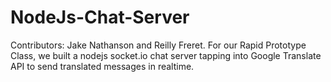 # NodeJs-Chat-Server
Contributors: Jake Nathanson and Reilly Freret. For our Rapid Prototype Class, we built a nodejs socket.io chat server tapping into Google Translate API to send translated messages in realtime. 
